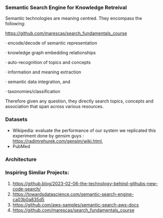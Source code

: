 

### Semantic Search Engine for Knowledge Retreival 

Semantic technologies are meaning centred. They encompass the following:

https://github.com/marescas/search_fundamentals_course

· encode/decode of semantic representation

· knowledge graph embedding relationships

· auto-recognition of topics and concepts

· information and meaning extraction

· semantic data integration, and

· taxonomies/classification

Therefore given any question, they directly search topics, concepts and association that span across various resources.


### Datasets 

- Wikipedia:  evaluate the performance of our system we replicated this experiment done by gensim guys : https://radimrehurek.com/gensim/wiki.html, 
- PubMed 


### Architecture 






### Inspiring Similar Projects: 

1. https://github.blog/2023-02-06-the-technology-behind-githubs-new-code-search/ 
2. https://towardsdatascience.com/semantic-search-engine-ca03b0a835d5
3. https://github.com/aws-samples/semantic-search-aws-docs
4. https://github.com/marescas/search_fundamentals_course 

